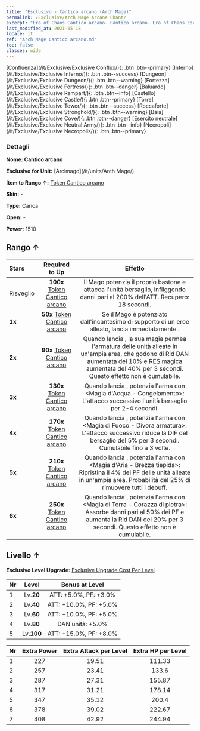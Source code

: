 ```yaml
---
title: "Esclusivo - Cantico arcano (Arch Mage)"
permalink: /Exclusive/Arch Mage Arcane Chant/
excerpt: "Era of Chaos Cantico arcano. Cantico arcano. Era of Chaos Esclusivo Cantico arcano. Arcimago Esclusivo."
last_modified_at: 2021-05-18
locale: it
ref: "Arch Mage Cantico arcano.md"
toc: false
classes: wide
---
```

 [Confluenza](/it/Exclusive/Exclusive Conflux/){: .btn .btn--primary} [Inferno](/it/Exclusive/Exclusive Inferno/){: .btn .btn--success} [Dungeon](/it/Exclusive/Exclusive Dungeon/){: .btn .btn--warning} [Fortezza](/it/Exclusive/Exclusive Fortress/){: .btn .btn--danger} [Baluardo](/it/Exclusive/Exclusive Rampart/){: .btn .btn--info} [Castello](/it/Exclusive/Exclusive Castle/){: .btn .btn--primary} [Torre](/it/Exclusive/Exclusive Tower/){: .btn .btn--success} [Roccaforte](/it/Exclusive/Exclusive Stronghold/){: .btn .btn--warning} [Baia](/it/Exclusive/Exclusive Cove/){: .btn .btn--danger} [Esercito neutrale](/it/Exclusive/Exclusive Neutral Army/){: .btn .btn--info} [Necropoli](/it/Exclusive/Exclusive Necropolis/){: .btn .btn--primary} 

### Dettagli
 **Nome: Cantico arcano** 

 **Esclusivo for Unit:** [Arcimago](/it/units/Arch Mage/) 

 **Item to Rango ↑:** [Token Cantico arcano](/ItemsIT/con_915/)

 **Skin:** -

 **Type:** Carica

 **Open:** -

 **Power:** 1510

## Rango ↑

  |     Stars    |  Required to Up | Effetto |
  |:-------------|:---------------:|:---------------:|
  |  Risveglio  | **100x** [Token Cantico arcano](/ItemsIT/con_915/) | <Infusione magica> Il Mago potenzia il proprio bastone e attacca l'unità bersaglio, infliggendo danni pari al 200% dell'ATT. Recupero: 18 secondi. |
  | **1x** <i class="fas fa-star"/> | **50x** [Token Cantico arcano](/ItemsIT/con_915/) | <Risveglio magico> Se il Mago è potenziato dall'incantesimo di supporto di un eroe alleato, lancia immediatamente <Infusione magica>. |
  | **2x** <i class="fas fa-star"/> | **90x** [Token Cantico arcano](/ItemsIT/con_915/) | Quando lancia <Infusione magica>, la sua magia permea l'armatura delle unità alleate in un'ampia area, che godono di Rid DAN aumentata del 10% e RES magica aumentata del 40% per 3 secondi. Questo effetto non è cumulabile. |
  | **3x** <i class="fas fa-star"/> | **130x** [Token Cantico arcano](/ItemsIT/con_915/) | Quando lancia <Infusione magica>, potenzia l'arma con <Magia d'Acqua - Congelamento>: L'attacco successivo <congela> l'unità bersaglio per 2-4 secondi. |
  | **4x** <i class="fas fa-star"/> | **170x** [Token Cantico arcano](/ItemsIT/con_915/) | Quando lancia <Infusione magica>, potenzia l'arma con <Magia di Fuoco - Divora armatura>: L'attacco successivo riduce la DIF del bersaglio del 5% per 3 secondi. Cumulabile fino a 3 volte. |
  | **5x** <i class="fas fa-star"/> | **210x** [Token Cantico arcano](/ItemsIT/con_915/) | Quando lancia <Infusione magica>, potenzia l'arma con <Magia d'Aria - Brezza tiepida>: Ripristina il 4% dei PF delle unità alleate in un'ampia area. Probabilità del 25% di rimuovere tutti i debuff. |
  | **6x** <i class="fas fa-star"/> | **250x** [Token Cantico arcano](/ItemsIT/con_915/) | Quando lancia <Infusione magica>, potenzia l'arma con <Magia di Terra - Corazza di pietra>: Assorbe danni pari al 50% dei PF e aumenta la Rid DAN del 20% per 3 secondi. Questo effetto non è cumulabile. |


## Livello ↑
 **Esclusivo Level Upgrade:** [Exclusive Upgrade Cost Per Level](/Exclusive/ExclusiveUpgradeCostPerLevel/)

  |  Nr  |   Level  | Bonus at Level |
  |:-----|:--------:|:--------------:|
  | 1 | Lv.**20** | ATT: +5.0%, PF: +3.0% |
  | 2 | Lv.**40** | ATT: +10.0%, PF: +5.0% |
  | 3 | Lv.**60** | ATT: +10.0%, PF: +5.0% |
  | 4 | Lv.**80** | DAN unità: +5.0% |
  | 5 | Lv.**100** | ATT: +15.0%, PF: +8.0% |


  |  Nr  |  Extra Power | Extra Attack per Level | Extra HP per Level |
  |:-----|:--------:|:--------:|:--------:|
  | 1 | 227 | 19.51 | 111.33 |
  | 2 | 257 | 23.41 | 133.6 |
  | 3 | 287 | 27.31 | 155.87 |
  | 4 | 317 | 31.21 | 178.14 |
  | 5 | 347 | 35.12 | 200.4 |
  | 6 | 378 | 39.02 | 222.67 |
  | 7 | 408 | 42.92 | 244.94 |


